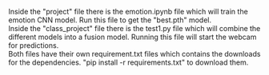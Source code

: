 Inside the "project" file there is the emotion.ipynb file which will train the emotion CNN model. Run this file to get the "best.pth" model. \
Inside the "class_project" file there is the test1.py file which will combine the different models into a fusion model. Running this file will start the webcam for predictions.\
Both files have their own requirement.txt files which contains the downloads for the dependencies. "pip install -r requirements.txt" to download them.
